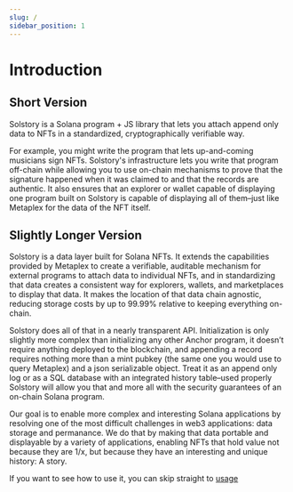 ```yaml
---
slug: /
sidebar_position: 1
---
```


# Introduction

## Short Version

Solstory is a Solana program + JS library that lets you attach append only
data to NFTs in a standardized, cryptographically verifiable way.

For example, you might write the program that lets up-and-coming musicians
sign NFTs. Solstory's infrastructure lets you write that program off-chain
while allowing you to use on-chain mechanisms to prove that the signature
happened when it was claimed to and that the records are authentic.
It also ensures that an explorer or wallet capable of displaying one program
built on Solstory is capable of displaying all of them–just like Metaplex
for the data of the NFT itself.

## Slightly Longer Version

Solstory is a data layer built for Solana NFTs. It extends the capabilities
provided by Metaplex to create a verifiable, auditable mechanism for external
programs to attach data to individual NFTs, and in standardizing that data
creates a consistent way for explorers, wallets, and marketplaces to display
that data. It makes the location of that data chain agnostic, reducing
storage costs by up to 99.99% relative to keeping everything on-chain.

Solstory does all of that in a nearly transparent API. Initialization is only
slightly more complex than initializing any other Anchor program, it doesn’t
require anything deployed to the blockchain, and appending a record requires
nothing more than a mint pubkey (the same one you would use to query Metaplex) and
a json serializable object. Treat it as an append only log or as a SQL database
with an integrated history table–used properly Solstory will allow you that
and more all with the security guarantees of an on-chain Solana program.

Our goal is to enable more complex and interesting Solana applications by
resolving one of the most difficult challenges in web3 applications:
data storage and permanance. We do that by making that data portable and displayable
by a variety of applications, enabling NFTs that hold value not because they
are 1/x, but because they have an interesting and unique history: A story.

If you want to see how to use it, you can skip straight to [usage](usage/intro.md)
